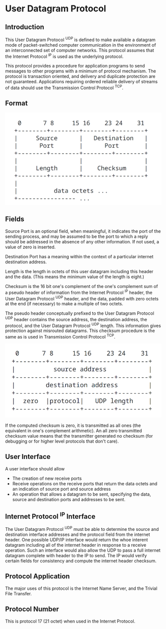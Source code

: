 User Datagram Protocol
======================

## Introduction

This User Datagram Protocol <sup>UDP</sup> is defined to make available a datagram mode of packet-switched computer communication in the environment of an interconnected set of computer networks. This protocol assumes that the Internet Protocol <sup>IP</sup> is used as the underlying protocol.

This protocol provides a procedure for application programs to send messages to other programs with a minimum of protocol mechanism. The protocol is transaction oriented, and delivery and duplicate protection are not guaranteed. Applications requiring ordered reliable delivery of streams of data should use the Transmission Control Protocol <sup>TCP</sup>.

## Format

![User Datagram Format](./images/UserDatagramFormat.png)

## Fields

Source Port is an optional field, when meaningful, it indicates the port of the sending process, and may be assumed to be the port to which a reply should be addressed in the absence of any other information. If not used, a value of zero is inserted.

Destination Port has a meaning within the context of a particular internet destination address.

Length is the length in octets of this user datagram including this header and the data. (This means the minimum value of the length is eight.)

Checksum is the 16 bit one's complement of the one's complement sum of a pseudo header of information from the Internet Protocol <sup>IP</sup> header, the User Datagram Protocol <sup>UDP</sup> header, and the data, padded with zero octets at the end (if necessary) to make a multiple of two octets.

The pseudo header conceptually prefixed to the User Datagram Protocol <sup>UDP</sup> header contains the source address, the destination address, the protocol, and the User Datagram Protocol <sup>UDP</sup> length. This information gives protection against misrouted datagrams. This checksum procedure is the same as is used in Transmission Control Protocol <sup>TCP</sup>.

![Pseudo Header](./images/PseduoHeader.png)

If the computed checksum is zero, it is transmitted as all ones (the equivalent in one's complement arithmetic). An all zero transmitted checksum value means that the transmitter generated no checksum (for debugging or for higher level protocols that don't care).

## User Interface

A user interface should allow

- The creation of new receive ports
- Receive operations on the receive ports that return the data octets and an indication of source port and source address
- An operation that allows a datagram to be sent, specifying the data, source and destination ports and addresses to be sent.

## Internet Protocol <sup>IP</sup> Interface

The User Datagram Protocol <sup>UDP</sup> must be able to determine the source and destination interface addresses and the protocol field from the internet header. One possible UDP/IP interface would return the whoe interent datagram including all of the internet header in response to a receive operation. Such an interface would also allow the UDP to pass a full internet datagram complete with header to the IP to send. The IP would verify certain fields for consistency and compute the internet header checksum.

## Protocol Application

The major uses of this protocol is the Internet Name Server, and the Trivial File Transfer.

## Protocol Number

This is protocol 17 (21 octet) when used in the Internet Protocol.